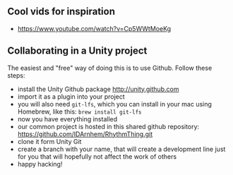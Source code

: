 ## Cool vids for inspiration

- https://www.youtube.com/watch?v=Cp5WWtMoeKg


## Collaborating in a Unity project

The easiest and "free" way of doing this is to use Github. Follow these steps:

- install the Unity Github package http://unity.github.com
- import it as a plugin into your project
- you will also need `git-lfs`, which you can install in your mac using Homebrew, like this: `brew install git-lfs`
- now you have everything installed
- our common project is hosted in this shared github repository: https://github.com/IDArnhem/RhythmThing.git
- clone it form Unity Git
- create a branch with your name, that will create a development line just for you that will hopefully not affect the work of others
- happy hacking!
